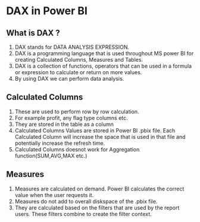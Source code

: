 # DAX in Power BI

## What is DAX ?
1. DAX stands for DATA ANALYSIS EXPRESSION.
2. DAX is a programming language that is used throughout MS power BI for creating Calculated Columns, Measures and Tables.
3. DAX is a collection of functions, operators that can be used in a formula or expression to calculate or return on more values.
4. By using DAX we can perform data analysis.

## Calculated Columns
1. These are used to perform row by row calculation.
2. For example profit, any flag type columns etc.
3. They are stored in the table as a column
4. Calculated Columns Values are stored in Power BI .pbix file. Each Calculated Column will increase the space that is used in that file and potentially increase the refresh time.
5. Calculated Columns doesnot work for Aggregation function(SUM,AVG,MAX etc.)

## Measures
1. Measures are calculated on demand. Power BI calculates the correct value when the user requests it.
2. Measures do not add to overall diskspace of the .pbix file.
3. They are calculated based on the filters that are used by the report users. These filters combine to create the filter context.
